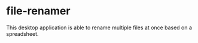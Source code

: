 # file-renamer
This desktop application is able to rename multiple files at once based on a spreadsheet.
